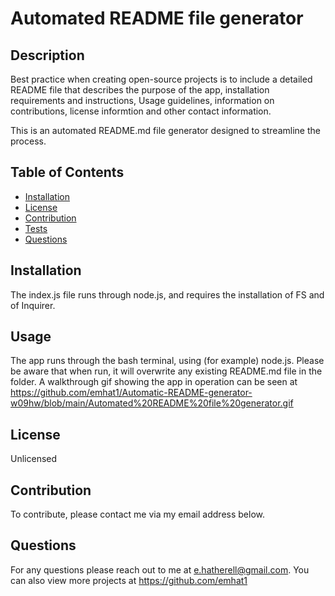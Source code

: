 # Automated README file generator

  ## Description
  Best practice when creating open-source projects is to include a detailed README file that describes the purpose of the app, installation requirements and instructions, Usage guidelines, information on contributions, license informtion and other contact information.  
  
  This is an automated README.md file generator designed to streamline the process.

  ## Table of Contents
  - [Installation](#installation)
  - [License](#license)
  - [Contribution](#contribution)
  - [Tests](#tests)
  - [Questions](#questions)
  
  ## Installation
  The index.js file runs through node.js, and requires the installation of FS and of Inquirer.
  
  ## Usage
  The app runs through the bash terminal, using (for example) node.js.  Please be aware that when run, it will overwrite any existing README.md file in the folder.
  A walkthrough gif showing the app in operation can be seen at https://github.com/emhat1/Automatic-README-generator-w09hw/blob/main/Automated%20README%20file%20generator.gif
  
  ## License
  Unlicensed
  
  ## Contribution
  To contribute, please contact me via my email address below.

  ## Questions
  For any questions please reach out to me at e.hatherell@gmail.com.
  You can also view more projects at https://github.com/emhat1


